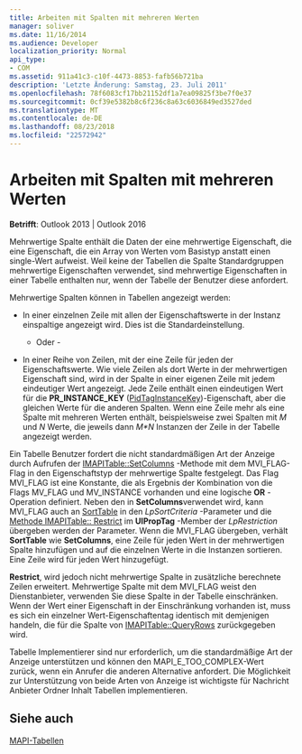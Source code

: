 ```yaml
---
title: Arbeiten mit Spalten mit mehreren Werten
manager: soliver
ms.date: 11/16/2014
ms.audience: Developer
localization_priority: Normal
api_type:
- COM
ms.assetid: 911a41c3-c10f-4473-8853-fafb56b721ba
description: 'Letzte Änderung: Samstag, 23. Juli 2011'
ms.openlocfilehash: 78f6083cf17bb21152df1a7ea09825f3be7f0e37
ms.sourcegitcommit: 0cf39e5382b8c6f236c8a63c6036849ed3527ded
ms.translationtype: MT
ms.contentlocale: de-DE
ms.lasthandoff: 08/23/2018
ms.locfileid: "22572942"
---
```

# <a name="working-with-multivalued-columns"></a>Arbeiten mit Spalten mit mehreren Werten

  
  
**Betrifft**: Outlook 2013 | Outlook 2016 
  
Mehrwertige Spalte enthält die Daten der eine mehrwertige Eigenschaft, die eine Eigenschaft, die ein Array von Werten vom Basistyp anstatt einen single-Wert aufweist. Weil keine der Tabellen die Spalte Standardgruppen mehrwertige Eigenschaften verwendet, sind mehrwertige Eigenschaften in einer Tabelle enthalten nur, wenn der Tabelle der Benutzer diese anfordert. 
  
Mehrwertige Spalten können in Tabellen angezeigt werden:
  
- In einer einzelnen Zeile mit allen der Eigenschaftswerte in der Instanz einspaltige angezeigt wird. Dies ist die Standardeinstellung.
    
    - Oder -
    
- In einer Reihe von Zeilen, mit der eine Zeile für jeden der Eigenschaftswerte. Wie viele Zeilen als dort Werte in der mehrwertigen Eigenschaft sind, wird in der Spalte in einer eigenen Zeile mit jedem eindeutiger Wert angezeigt. Jede Zeile enthält einen eindeutigen Wert für die **PR_INSTANCE_KEY** ([PidTagInstanceKey](pidtaginstancekey-canonical-property.md))-Eigenschaft, aber die gleichen Werte für die anderen Spalten. Wenn eine Zeile mehr als eine Spalte mit mehreren Werten enthält, beispielsweise zwei Spalten mit _M_ und _N_ Werte, die jeweils dann _M\*N_ Instanzen der Zeile in der Tabelle angezeigt werden. 
    
Ein Tabelle Benutzer fordert die nicht standardmäßigen Art der Anzeige durch Aufrufen der [IMAPITable::SetColumns](imapitable-setcolumns.md) -Methode mit dem MVI_FLAG-Flag in den Eigenschaftstyp der mehrwertige Spalte festgelegt. Das Flag MVI_FLAG ist eine Konstante, die als Ergebnis der Kombination von die Flags MV_FLAG und MV_INSTANCE vorhanden und eine logische **OR** -Operation definiert. Neben den in **SetColumns**verwendet wird, kann MVI_FLAG auch an [SortTable](imapitable-sorttable.md) in den _LpSortCriteria_ -Parameter und die [Methode IMAPITable:: Restrict](imapitable-restrict.md) im **UlPropTag** -Member der _LpRestriction_ übergeben werden der Parameter. Wenn die MVI_FLAG übergeben, verhält **SortTable** wie **SetColumns**, eine Zeile für jeden Wert in der mehrwertigen Spalte hinzufügen und auf die einzelnen Werte in die Instanzen sortieren. Eine Zeile wird für jeden Wert hinzugefügt. 
  
 **Restrict**, wird jedoch nicht mehrwertige Spalte in zusätzliche berechnete Zeilen erweitert. Mehrwertige Spalte mit dem MVI_FLAG weist den Dienstanbieter, verwenden Sie diese Spalte in der Tabelle einschränken. Wenn der Wert einer Eigenschaft in der Einschränkung vorhanden ist, muss es sich ein einzelner Wert-Eigenschaftentag identisch mit demjenigen handeln, die für die Spalte von [IMAPITable::QueryRows](imapitable-queryrows.md) zurückgegeben wird. 
  
Tabelle Implementierer sind nur erforderlich, um die standardmäßige Art der Anzeige unterstützen und können den MAPI_E_TOO_COMPLEX-Wert zurück, wenn ein Anrufer die anderen Alternative anfordert. Die Möglichkeit zur Unterstützung von beide Arten von Anzeige ist wichtigste für Nachricht Anbieter Ordner Inhalt Tabellen implementieren. 
  
## <a name="see-also"></a>Siehe auch



[MAPI-Tabellen](mapi-tables.md)

